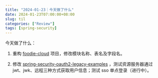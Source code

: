 ```yaml
---
title: "2024-01-23｜今天做了什么"
date: 2024-01-23T07:00:00+08:00
slug: til
categories: ["Review"]
tags: [spring-security]
---
```




今天做了什么：

1. 重构 [foodie-cloud](https://github.com/chensoul/foodie-cloud) 项目，修改模块名称、表名及字段名。
   
1. 修改 [spring-security-oauth2-legacy-examples](https://github.com/chensoul/spring-security-oauth2-legacy-examples) ，测试资源服务器通过 jwt、jwk、远程三种方式获取用户信息；测试 sso 单点登录（进行中）。
   
